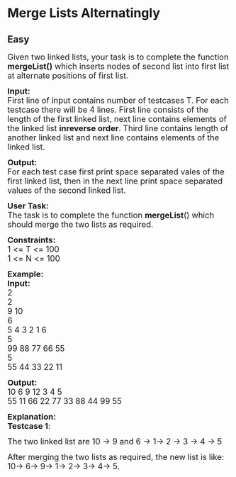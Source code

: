 # Merge Lists Alternatingly
## Easy
<div class="problems_problem_content__Xm_eO"><p><span style="font-size:18px">Given two linked lists, your task is to complete the function <strong>mergeList()</strong> which inserts nodes of second list into first list at alternate positions of first list.</span></p>

<p><span style="font-size:18px"><strong>Input:</strong><br>
First line of input contains number of testcases T. For each testcase there will be 4 lines. First line consists of the length of the first linked list, next line contains elements of the linked list <strong>inreverse order</strong>. Third line contains length of another linked list and next line contains elements of the linked list.</span></p>

<p><span style="font-size:18px"><strong>Output:</strong><br>
For each test case first print space separated vales of the first linked list, then in the next line print space separated values of the second linked list.</span></p>

<p><span style="font-size:18px"><strong>User Task:</strong><br>
The task is to complete the function <strong>mergeList</strong>() which should merge the two lists as required.</span></p>

<p><span style="font-size:18px"><strong>Constraints:</strong><br>
1 &lt;= T &lt;= 100<br>
1 &lt;= N &lt;= 100</span></p>

<p><span style="font-size:18px"><strong>Example:<br>
Input:</strong><br>
2<br>
2<br>
9 10<br>
6<br>
5 4 3 2 1 6<br>
5<br>
99 88 77 66 55<br>
5<br>
55 44 33 22 11</span></p>

<p><span style="font-size:18px"><strong>Output:</strong><br>
10 6 9 12 3 4 5<br>
55 11 66 22 77 33 88 44 99 55</span></p>

<p><span style="font-size:18px"><strong>Explanation:<br>
Testcase 1</strong>:</span></p>

<p><span style="font-size:18px">The two linked list are 10 -&gt; 9 and 6 -&gt; 1-&gt; 2 -&gt; 3 -&gt; 4 -&gt; 5</span></p>

<p><span style="font-size:18px">After merging the two lists as required, the new list is like: 10-&gt; 6-&gt; 9-&gt; 1-&gt; 2-&gt; 3-&gt; 4-&gt; 5.</span></p>
</div>